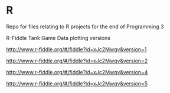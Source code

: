 # R
Repo for files relating to R projects for the end of Programming 3


R-Fiddle Tank Game Data plotting versions

http://www.r-fiddle.org/#/fiddle?id=xJc2Mwqv&version=1

http://www.r-fiddle.org/#/fiddle?id=xJc2Mwqv&version=2

http://www.r-fiddle.org/#/fiddle?id=xJc2Mwqv&version=4

http://www.r-fiddle.org/#/fiddle?id=xJc2Mwqv&version=5
